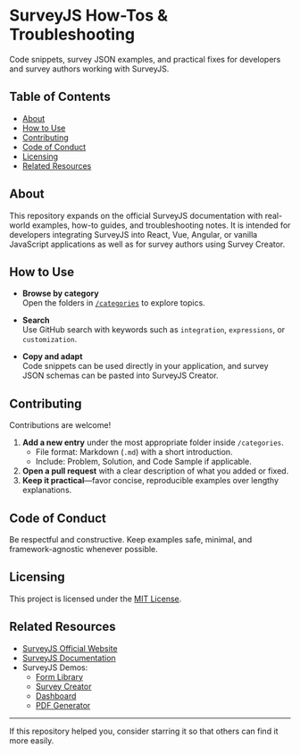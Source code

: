 # SurveyJS How-Tos & Troubleshooting

Code snippets, survey JSON examples, and practical fixes for developers and survey authors working with SurveyJS.

## Table of Contents

- [About](#about)
- [How to Use](#how-to-use)
- [Contributing](#contributing)
- [Code of Conduct](#code-of-conduct)
- [Licensing](#licensing)
- [Related Resources](#related-resources)

## About

This repository expands on the official SurveyJS documentation with real-world examples, how-to guides, and troubleshooting notes. It is intended for developers integrating SurveyJS into React, Vue, Angular, or vanilla JavaScript applications as well as for survey authors using Survey Creator.

## How to Use

- **Browse by category**  
  Open the folders in [`/categories`](./categories/) to explore topics.

- **Search**  
  Use GitHub search with keywords such as `integration`, `expressions`, or `customization`.

- **Copy and adapt**  
  Code snippets can be used directly in your application, and survey JSON schemas can be pasted into SurveyJS Creator.

## Contributing

Contributions are welcome!

1. **Add a new entry** under the most appropriate folder inside `/categories`.  
   - File format: Markdown (`.md`) with a short introduction.  
   - Include: Problem, Solution, and Code Sample if applicable.
2. **Open a pull request** with a clear description of what you added or fixed.
3. **Keep it practical**&mdash;favor concise, reproducible examples over lengthy explanations.

## Code of Conduct

Be respectful and constructive. Keep examples safe, minimal, and framework-agnostic whenever possible.

## Licensing

This project is licensed under the [MIT License](./LICENSE).

## Related Resources

- [SurveyJS Official Website](https://surveyjs.io/)
- [SurveyJS Documentation](https://surveyjs.io/documentation)
- SurveyJS Demos:
  - [Form Library](https://surveyjs.io/form-library/examples/overview)  
  - [Survey Creator](https://surveyjs.io/survey-creator/examples/free-nps-survey-template/)  
  - [Dashboard](https://surveyjs.io/dashboard/examples/interactive-survey-data-dashboard/)  
  - [PDF Generator](https://surveyjs.io/pdf-generator/examples/save-completed-forms-as-pdf-files/)

---

If this repository helped you, consider starring it so that others can find it more easily.
